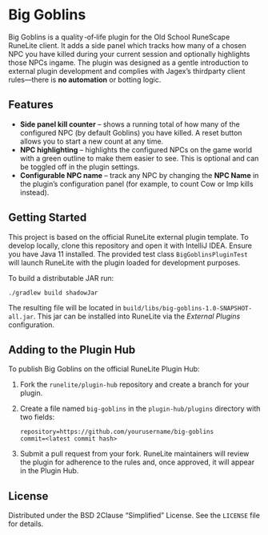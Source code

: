 # Big Goblins

Big Goblins is a quality ‑‭of‭‑‭life plugin for the Old School RuneScape RuneLite client.
It adds a side panel which tracks how many of a chosen NPC you have killed during
your current session and optionally highlights those NPCs in‭game. The plugin was
designed as a gentle introduction to external plugin development and complies with
Jagex’s third‭party client rules—there is **no automation** or botting logic.

## Features

- **Side panel kill counter** – shows a running total of how many of the configured NPC (by default
  Goblins) you have killed. A reset button allows you to start a new count at any
  time.
- **NPC highlighting** – highlights the configured NPCs on the game world with a green
  outline to make them easier to see. This is optional and can be toggled off in
  the plugin settings.
- **Configurable NPC name** – track any NPC by changing the **NPC Name** in the
  plugin’s configuration panel (for example, to count Cow or Imp kills instead).

## Getting Started

This project is based on the official RuneLite external plugin template. To
develop locally, clone this repository and open it with IntelliJ IDEA. Ensure you have Java 11
installed. The provided test class `BigGoblinsPluginTest` will launch RuneLite
with the plugin loaded for development purposes.

To build a distributable JAR run:

```
./gradlew build shadowJar
```

The resulting file will be located in `build/libs/big-goblins-1.0-SNAPSHOT-all.jar`.
This jar can be installed into RuneLite via the *External Plugins* configuration.

## Adding to the Plugin Hub

To publish Big Goblins on the official RuneLite Plugin Hub:

1. Fork the `runelite/plugin-hub` repository and create a branch for your plugin.
2. Create a file named `big-goblins` in the `plugin-hub/plugins` directory with two fields:

   ````
   repository=https://github.com/yourusername/big-goblins
   commit=<latest commit hash>
   ````

3. Submit a pull request from your fork. RuneLite maintainers will review the plugin for adherence to the rules and, once approved, it will appear in the Plugin Hub.

## License

Distributed under the BSD 2‭Clause “Simplified” License. See the `LICENSE` file for details.
